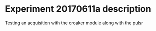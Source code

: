 # Experiment 20170611a description

Testing an acquisition with the croaker module along with the pulsr
